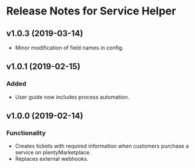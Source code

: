 # Release Notes for Service Helper

## v1.0.3 (2019-03-14)
- Minor modification of field names in config.

## v1.0.1 (2019-02-15)

### Added
- User guide now includes process automation.
 
## v1.0.0 (2019-02-14)

### Functionality
- Creates tickets with required information when customers purchase a service on plentyMarketplace.
- Replaces external webhooks.